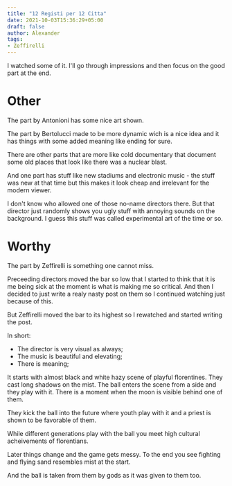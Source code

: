 ```yaml
---
title: "12 Registi per 12 Citta"
date: 2021-10-03T15:36:29+05:00
draft: false
author: Alexander
tags:
- Zeffirelli
---
```


I watched some of it.
I'll go through impressions and then focus on the good part at the end.

# Other

The part by Antonioni has some nice art shown.

The part by Bertolucci made to be more dynamic wich is a nice idea and it has things with some added meaning like ending for sure.

There are other parts that are more like cold documentary that document some old places that look like there was a nuclear blast.

And one part has stuff like new stadiums and electronic music - the stuff was new at that time but this makes it look cheap and irrelevant for the modern viewer.

I don't know who allowed one of those no-name directors there.
But that director just randomly shows you ugly stuff with annoying sounds on the background.
I guess this stuff was called experimental art of the time or so.

# Worthy

The part by Zeffirelli is something one cannot miss.

Preceeding directors moved the bar so low that I started to think that it is me being sick at the moment is what is making me so critical.
And then I decided to just write a realy nasty post on them so I continued watching just because of this.

But Zeffirelli moved the bar to its highest so I rewatched and started writing the post.

In short:
- The director is very visual as always;
- The music is beautiful and elevating;
- There is meaning;

It starts with almost black and white hazy scene of playful florentines.
They cast long shadows on the mist.
The ball enters the scene from a side and they play with it.
There is a moment when the moon is visible behind one of them.

They kick the ball into the future where youth play with it and a priest is shown to be favorable of them.

While different generations play with the ball you meet high cultural acheivements of florentians.

Later things change and the game gets messy.
To the end you see fighting and flying sand resembles mist at the start.

And the ball is taken from them by gods as it was given to them too.
